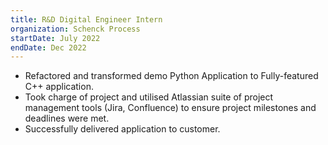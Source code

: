 ```yaml
---
title: R&D Digital Engineer Intern
organization: Schenck Process
startDate: July 2022
endDate: Dec 2022
---
```


- Refactored and transformed demo Python Application to Fully-featured C++ application.
- Took charge of project and utilised Atlassian suite of project management tools (Jira, Confluence) to ensure project milestones and deadlines were met.
- Successfully delivered application to customer.
